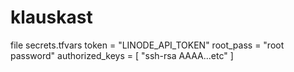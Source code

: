 # klauskast


file secrets.tfvars
token = "LINODE_API_TOKEN"
root_pass = "root password"
authorized_keys = [ "ssh-rsa AAAA...etc" ]
